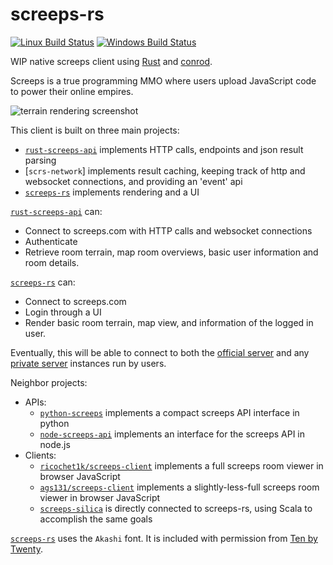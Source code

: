screeps-rs
==========
[![Linux Build Status][travis-image]][travis-builds]
[![Windows Build Status][appveyor-image]][appveyor-builds]

WIP native screeps client using [Rust] and [conrod].

Screeps is a true programming MMO where users upload JavaScript code to power their online empires.

![terrain rendering screenshot][terrain-image]

This client is built on three main projects:
- [`rust-screeps-api`] implements HTTP calls, endpoints and json result parsing
- [`scrs-network`] implements result caching, keeping track of http and websocket connections, and providing an 'event' api
- [`screeps-rs`] implements rendering and a UI

[`rust-screeps-api`] can:

- Connect to screeps.com with HTTP calls and websocket connections
- Authenticate
- Retrieve room terrain, map room overviews, basic user information and room details.

[`screeps-rs`] can:

- Connect to screeps.com
- Login through a UI
- Render basic room terrain, map view, and information of the logged in user.

Eventually, this will be able to connect to both the [official server][screeps] and any [private server][screeps-os] instances run by users.

Neighbor projects:

- APIs:
  - [`python-screeps`] implements a compact screeps API interface in python
  - [`node-screeps-api`] implements an interface for the screeps API in node.js
- Clients:
  - [`ricochet1k/screeps-client`] implements a full screeps room viewer in browser JavaScript
  - [`ags131/screeps-client`] implements a slightly-less-full screeps room viewer in browser JavaScript
  - [`screeps-silica`] is directly connected to screeps-rs, using Scala to accomplish the same goals

[`screeps-rs`] uses the `Akashi` font. It is included with permission from [Ten by Twenty][ten-by-twenty].

[travis-image]: https://travis-ci.org/daboross/screeps-rs.svg?branch=master
[travis-builds]: https://travis-ci.org/daboross/screeps-rs
[appveyor-image]: https://ci.appveyor.com/api/projects/status/github/daboross/screeps-rs?branch=master&svg=true
[appveyor-builds]: https://ci.appveyor.com/project/daboross/screeps-rs
[rust]: https://www.rust-lang.org/
[conrod]: https://github.com/PistonDevelopers/conrod/
[`rust-screeps-api`]: https://github.com/daboross/rust-screeps-api
[`screeps-rs`]: https://github.com/daboross/screeps-rs
[`scrs-networking`]: https://github.com/daboross/screeps-rs/tree/master/networking
[`python-screeps`]: https://github.com/screepers/python-screeps/
[`node-screeps-api`]: https://github.com/screepers/node-screeps-api
[`screeps-silica`]: https://github.com/daboross/screeps-silica/
[`ricochet1k/screeps-client`]: https://github.com/ricochet1k/screeps-client
[`ags131/screeps-client`]: https://github.com/ags131/screeps-client
[screeps]: https://screeps.com
[screeps-os]: https://github.com/screeps/screeps/
[ten-by-twenty]: http://tenbytwenty.com/
[terrain-image]: docs/terrain-render.png
